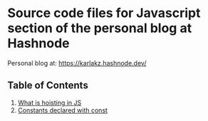 # Source code files for Javascript section of the personal blog at Hashnode
Personal blog at: https://karlakz.hashnode.dev/

## Table of Contents
1. [What is hoisting in JS](../../tree/what-is-hoisting)
2. [Constants declared with const](../../tree/constants-declared-with-const)